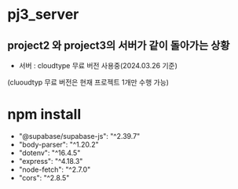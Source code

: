 # pj3_server
## project2 와 project3의 서버가 같이 돌아가는 상황
- 서버 : cloudtype 무료 버전 사용중(2024.03.26 기준)

(cluoudtyp 무료 버전은 현재 프로젝트 1개만 수행 가능)

# npm install  
- "@supabase/supabase-js": "^2.39.7"
- "body-parser": "^1.20.2"
- "dotenv": "^16.4.5"
- "express": "^4.18.3"
- "node-fetch": "^2.7.0"
- "cors": "^2.8.5"
